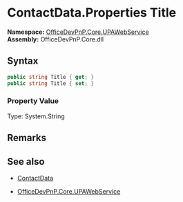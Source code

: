 # ContactData.Properties Title
  

**Namespace:** [OfficeDevPnP.Core.UPAWebService](OfficeDevPnP.Core.UPAWebService.md)  
**Assembly:** OfficeDevPnP.Core.dll  
## Syntax
```C#
public string Title { get; }
public string Title { set; }
```

### Property Value
Type: System.String  

## Remarks 

## See also
- [ContactData](ContactData.md) 

- [OfficeDevPnP.Core.UPAWebService](OfficeDevPnP.Core.UPAWebService.md)
